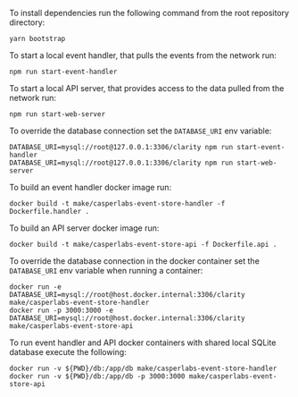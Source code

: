 To install dependencies run the following command from the root repository directory:
```
yarn bootstrap
```

To start a local event handler, that pulls the events from the network run:
```
npm run start-event-handler
```

To start a local API server, that provides access to the data pulled from the network run:
```
npm run start-web-server
```

To override the database connection set the ```DATABASE_URI``` env variable:
```
DATABASE_URI=mysql://root@127.0.0.1:3306/clarity npm run start-event-handler
DATABASE_URI=mysql://root@127.0.0.1:3306/clarity npm run start-web-server
```

To build an event handler docker image run:
```
docker build -t make/casperlabs-event-store-handler -f Dockerfile.handler .
```

To build an API server docker image run:
```
docker build -t make/casperlabs-event-store-api -f Dockerfile.api .
```

To override the database connection in the docker container set the ```DATABASE_URI``` env variable when running a container:
```
docker run -e DATABASE_URI=mysql://root@host.docker.internal:3306/clarity make/casperlabs-event-store-handler
docker run -p 3000:3000 -e DATABASE_URI=mysql://root@host.docker.internal:3306/clarity make/casperlabs-event-store-api
```

To run event handler and API docker containers with shared local SQLite database execute the following:
```
docker run -v ${PWD}/db:/app/db make/casperlabs-event-store-handler
docker run -v ${PWD}/db:/app/db -p 3000:3000 make/casperlabs-event-store-api
```
